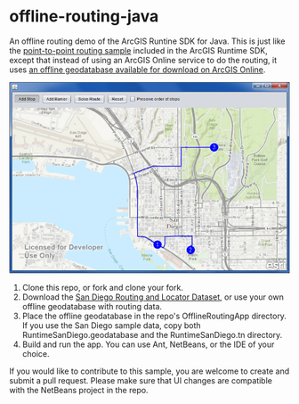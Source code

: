 offline-routing-java
====================

An offline routing demo of the ArcGIS Runtine SDK for Java. This is just like the [point-to-point routing sample](https://developers.arcgis.com/java/sample-code/point-to-point-routing/) included in the ArcGIS Runtime SDK, except that instead of using an ArcGIS Online service to do the routing, it uses [an offline geodatabase available for download on ArcGIS Online](http://www.arcgis.com/home/item.html?id=bd441813cd2f4c8891aee671a65feb54).

![screenshot of application](screenshot.png "offline-routing-java")

1. Clone this repo, or fork and clone your fork.
2. Download the [San Diego Routing and Locator Dataset](http://www.arcgis.com/home/item.html?id=bd441813cd2f4c8891aee671a65feb54), or use your own offline geodatabase with routing data.
3. Place the offline geodatabase in the repo's OfflineRoutingApp directory. If you use the San Diego sample data, copy both RuntimeSanDiego.geodatabase and the RuntimeSanDiego.tn directory.
4. Build and run the app. You can use Ant, NetBeans, or the IDE of your choice.

If you would like to contribute to this sample, you are welcome to create and submit a pull request. Please make sure that UI changes are compatible with the NetBeans project in the repo.
